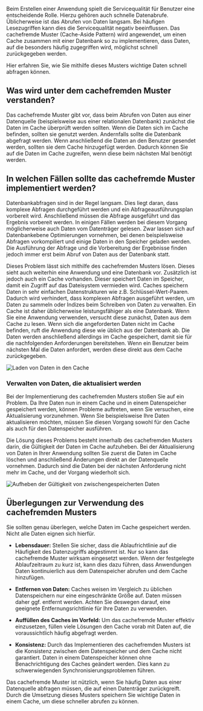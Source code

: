 Beim Erstellen einer Anwendung spielt die Servicequalität für Benutzer eine entscheidende Rolle. Hierzu gehören auch schnelle Datenabrufe. Üblicherweise ist das Abrufen von Daten langsam. Bei häufigen Lesezugriffen kann dies die Servicequalität negativ beeinflussen. Das cachefremde Muster (Cache-Aside Pattern) wird angewendet, um einen Cache zusammen mit einer Datenbank so zu implementieren, dass Daten, auf die besonders häufig zugegriffen wird, möglichst schnell zurückgegeben werden.

Hier erfahren Sie, wie Sie mithilfe dieses Musters wichtige Daten schnell abfragen können.

## <a name="what-is-the-cache-aside-pattern"></a>Was wird unter dem cachefremden Muster verstanden?

Das cachefremde Muster gibt vor, dass beim Abrufen von Daten aus einer Datenquelle (beispielsweise aus einer relationalen Datenbank) zunächst die Daten im Cache überprüft werden sollten. Wenn die Daten sich im Cache befinden, sollten sie genutzt werden. Andernfalls sollte die Datenbank abgefragt werden. Wenn anschließend die Daten an den Benutzer gesendet werden, sollten sie dem Cache hinzugefügt werden. Dadurch können Sie auf die Daten im Cache zugreifen, wenn diese beim nächsten Mal benötigt werden.

## <a name="when-to-implement-cache-aside-pattern"></a>In welchen Fällen sollte das cachefremde Muster implementiert werden?

Datenbankabfragen sind in der Regel langsam. Dies liegt daran, dass komplexe Abfragen durchgeführt werden und ein Abfrageausführungsplan vorbereit wird. Anschließend müssen die Abfrage ausgeführt und das Ergebnis vorbereit werden. In einigen Fällen werden bei diesem Vorgang möglicherweise auch Daten vom Datenträger gelesen. Zwar lassen sich auf Datenbankebene Optimierungen vornehmen, bei denen beispielsweise Abfragen vorkompiliert und einige Daten in den Speicher geladen werden. Die Ausführung der Abfrage und die Vorbereitung der Ergebnisse finden jedoch immer erst beim Abruf von Daten aus der Datenbank statt.

Dieses Problem lässt sich mithilfe des cachefremden Musters lösen. Dieses sieht auch weiterhin eine Anwendung und eine Datenbank vor. Zusätzlich ist jedoch auch ein Cache vorhanden. Dieser speichert Daten im Speicher, damit ein Zugriff auf das Dateisystem vermieden wird. Caches speichern Daten in sehr einfachen Datenstrukturen wie z.B. Schlüssel-Wert-Paaren. Dadurch wird verhindert, dass komplexen Abfragen ausgeführt werden, um Daten zu sammeln oder Indizes beim Schreiben von Daten zu verwalten. Ein Cache ist daher üblicherweise leistungsfähiger als eine Datenbank. Wenn Sie eine Anwendung verwenden, versucht diese zunächst, Daten aus dem Cache zu lesen. Wenn sich die angeforderten Daten nicht im Cache befinden, ruft die Anwendung diese wie üblich aus der Datenbank ab. Die Daten werden anschließend allerdings im Cache gespeichert, damit sie für die nachfolgenden Anforderungen bereitstehen. Wenn ein Benutzer beim nächsten Mal die Daten anfordert, werden diese direkt aus dem Cache zurückgegeben.

![Laden von Daten in den Cache](../media-draft/cache-aside-set-cache.png)

### <a name="how-to-manage-updating-data"></a>Verwalten von Daten, die aktualisiert werden

Bei der Implementierung des cachefremden Musters stoßen Sie auf ein Problem. Da Ihre Daten nun in einem Cache und in einem Datenspeicher gespeichert werden, können Probleme auftreten, wenn Sie versuchen, eine Aktualisierung vorzunehmen. Wenn Sie beispielsweise Ihre Daten aktualisieren möchten, müssen Sie diesen Vorgang sowohl für den Cache als auch für den Datenspeicher ausführen.

Die Lösung dieses Problems besteht innerhalb des cachefremden Musters darin, die Gültigkeit der Daten im Cache aufzuheben. Bei der Aktualisierung von Daten in Ihrer Anwendung sollten Sie zuerst die Daten im Cache löschen und anschließend Änderungen direkt an der Datenquelle vornehmen. Dadurch sind die Daten bei der nächsten Anforderung nicht mehr im Cache, und der Vorgang wiederholt sich. 

![Aufheben der Gültigkeit von zwischengespeicherten Daten](../media-draft/cache-aside-invalidate.png)

## <a name="considerations-for-using-the-cache-aside-pattern"></a>Überlegungen zur Verwendung des cachefremden Musters

Sie sollten genau überlegen, welche Daten im Cache gespeichert werden. Nicht alle Daten eignen sich hierfür.

- **Lebensdauer:** Stellen Sie sicher, dass die Ablaufrichtlinie auf die Häufigkeit des Datenzugriffs abgestimmt ist. Nur so kann das cachefremde Muster wirksam eingesetzt werden. Wenn der festgelegte Ablaufzeitraum zu kurz ist, kann dies dazu führen, dass Anwendungen Daten kontinuierlich aus dem Datenspeicher abrufen und dem Cache hinzufügen.

- **Entfernen von Daten:** Caches weisen im Vergleich zu üblichen Datenspeichern nur eine eingeschränkte Größe auf. Daten müssen daher ggf. entfernt werden. Achten Sie deswegen darauf, eine geeignete Entfernungsrichtlinie für Ihre Daten zu verwenden.

- **Auffüllen des Caches im Vorfeld:** Um das cachefremde Muster effektiv einzusetzen, füllen viele Lösungen den Cache vorab mit Daten auf, die voraussichtlich häufig abgefragt werden.

- **Konsistenz:** Durch das Implementieren des cachefremden Musters ist die Konsistenz zwischen dem Datenspeicher und dem Cache nicht garantiert. Daten in einem Datenspeicher können ohne Benachrichtigung des Caches geändert werden. Dies kann zu schwerwiegenden Synchronisierungsproblemen führen.

Das cachefremde Muster ist nützlich, wenn Sie häufig Daten aus einer Datenquelle abfragen müssen, die auf einen Datenträger zurückgreift. Durch die Umsetzung dieses Musters speichern Sie wichtige Daten in einem Cache, um diese schneller abrufen zu können. 